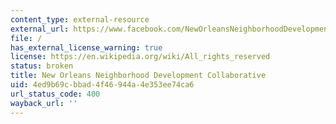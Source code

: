 ```yaml
---
content_type: external-resource
external_url: https://www.facebook.com/NewOrleansNeighborhoodDevelopmentCollaborative/about
file: /
has_external_license_warning: true
license: https://en.wikipedia.org/wiki/All_rights_reserved
status: broken
title: New Orleans Neighborhood Development Collaborative
uid: 4ed9b69c-bbad-4f46-944a-4e353ee74ca6
url_status_code: 400
wayback_url: ''
---
```

